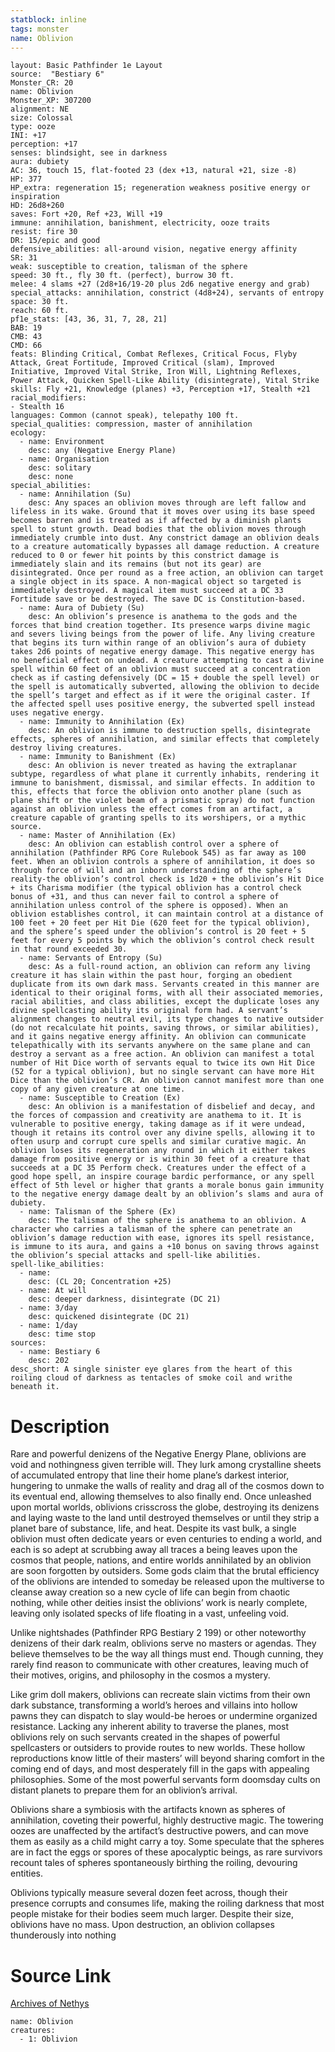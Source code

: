 ```yaml
---
statblock: inline
tags: monster
name: Oblivion
---
```

```statblock
layout: Basic Pathfinder 1e Layout
source:  "Bestiary 6"
Monster_CR: 20
name: Oblivion
Monster_XP: 307200
alignment: NE
size: Colossal
type: ooze
INI: +17
perception: +17
senses: blindsight, see in darkness
aura: dubiety
AC: 36, touch 15, flat-footed 23 (dex +13, natural +21, size -8)
HP: 377
HP_extra: regeneration 15; regeneration weakness positive energy or inspiration
HD: 26d8+260
saves: Fort +20, Ref +23, Will +19
immune: annihilation, banishment, electricity, ooze traits
resist: fire 30
DR: 15/epic and good
defensive_abilities: all-around vision, negative energy affinity
SR: 31
weak: susceptible to creation, talisman of the sphere
speed: 30 ft., fly 30 ft. (perfect), burrow 30 ft.
melee: 4 slams +27 (2d8+16/19-20 plus 2d6 negative energy and grab)
special_attacks: annihilation, constrict (4d8+24), servants of entropy
space: 30 ft.
reach: 60 ft.
pf1e_stats: [43, 36, 31, 7, 28, 21]
BAB: 19
CMB: 43
CMD: 66
feats: Blinding Critical, Combat Reflexes, Critical Focus, Flyby Attack, Great Fortitude, Improved Critical (slam), Improved Initiative, Improved Vital Strike, Iron Will, Lightning Reflexes, Power Attack, Quicken Spell-Like Ability (disintegrate), Vital Strike
skills: Fly +21, Knowledge (planes) +3, Perception +17, Stealth +21
racial_modifiers:
- Stealth 16
languages: Common (cannot speak), telepathy 100 ft.
special_qualities: compression, master of annihilation
ecology:
  - name: Environment
    desc: any (Negative Energy Plane)
  - name: Organisation
    desc: solitary
    desc: none
special_abilities:
  - name: Annihilation (Su)
    desc: Any spaces an oblivion moves through are left fallow and lifeless in its wake. Ground that it moves over using its base speed becomes barren and is treated as if affected by a diminish plants spell to stunt growth. Dead bodies that the oblivion moves through immediately crumble into dust. Any constrict damage an oblivion deals to a creature automatically bypasses all damage reduction. A creature reduced to 0 or fewer hit points by this constrict damage is immediately slain and its remains (but not its gear) are disintegrated. Once per round as a free action, an oblivion can target a single object in its space. A non-magical object so targeted is immediately destroyed. A magical item must succeed at a DC 33 Fortitude save or be destroyed. The save DC is Constitution-based.
  - name: Aura of Dubiety (Su)
    desc: An oblivion’s presence is anathema to the gods and the forces that bind creation together. Its presence warps divine magic and severs living beings from the power of life. Any living creature that begins its turn within range of an oblivion’s aura of dubiety takes 2d6 points of negative energy damage. This negative energy has no beneficial effect on undead. A creature attempting to cast a divine spell within 60 feet of an oblivion must succeed at a concentration check as if casting defensively (DC = 15 + double the spell level) or the spell is automatically subverted, allowing the oblivion to decide the spell’s target and effect as if it were the original caster. If the affected spell uses positive energy, the subverted spell instead uses negative energy.
  - name: Immunity to Annihilation (Ex)
    desc: An oblivion is immune to destruction spells, disintegrate effects, spheres of annihilation, and similar effects that completely destroy living creatures.
  - name: Immunity to Banishment (Ex)
    desc: An oblivion is never treated as having the extraplanar subtype, regardless of what plane it currently inhabits, rendering it immune to banishment, dismissal, and similar effects. In addition to this, effects that force the oblivion onto another plane (such as plane shift or the violet beam of a prismatic spray) do not function against an oblivion unless the effect comes from an artifact, a creature capable of granting spells to its worshipers, or a mythic source.
  - name: Master of Annihilation (Ex)
    desc: An oblivion can establish control over a sphere of annihilation (Pathfinder RPG Core Rulebook 545) as far away as 100 feet. When an oblivion controls a sphere of annihilation, it does so through force of will and an inborn understanding of the sphere’s reality-the oblivion’s control check is 1d20 + the oblivion’s Hit Dice + its Charisma modifier (the typical oblivion has a control check bonus of +31, and thus can never fail to control a sphere of annihilation unless control of the sphere is opposed). When an oblivion establishes control, it can maintain control at a distance of 100 feet + 20 feet per Hit Die (620 feet for the typical oblivion), and the sphere’s speed under the oblivion’s control is 20 feet + 5 feet for every 5 points by which the oblivion’s control check result in that round exceeded 30.
  - name: Servants of Entropy (Su)
    desc: As a full-round action, an oblivion can reform any living creature it has slain within the past hour, forging an obedient duplicate from its own dark mass. Servants created in this manner are identical to their original forms, with all their associated memories, racial abilities, and class abilities, except the duplicate loses any divine spellcasting ability its original form had. A servant’s alignment changes to neutral evil, its type changes to native outsider (do not recalculate hit points, saving throws, or similar abilities), and it gains negative energy affinity. An oblivion can communicate telepathically with its servants anywhere on the same plane and can destroy a servant as a free action. An oblivion can manifest a total number of Hit Dice worth of servants equal to twice its own Hit Dice (52 for a typical oblivion), but no single servant can have more Hit Dice than the oblivion’s CR. An oblivion cannot manifest more than one copy of any given creature at one time.
  - name: Susceptible to Creation (Ex)
    desc: An oblivion is a manifestation of disbelief and decay, and the forces of compassion and creativity are anathema to it. It is vulnerable to positive energy, taking damage as if it were undead, though it retains its control over any divine spells, allowing it to often usurp and corrupt cure spells and similar curative magic. An oblivion loses its regeneration any round in which it either takes damage from positive energy or is within 30 feet of a creature that succeeds at a DC 35 Perform check. Creatures under the effect of a good hope spell, an inspire courage bardic performance, or any spell effect of 5th level or higher that grants a morale bonus gain immunity to the negative energy damage dealt by an oblivion’s slams and aura of dubiety.
  - name: Talisman of the Sphere (Ex)
    desc: The talisman of the sphere is anathema to an oblivion. A character who carries a talisman of the sphere can penetrate an oblivion’s damage reduction with ease, ignores its spell resistance, is immune to its aura, and gains a +10 bonus on saving throws against the oblivion’s special attacks and spell-like abilities.
spell-like_abilities:
  - name:
    desc: (CL 20; Concentration +25)
  - name: At will
    desc: deeper darkness, disintegrate (DC 21)
  - name: 3/day
    desc: quickened disintegrate (DC 21)
  - name: 1/day
    desc: time stop
sources:
  - name: Bestiary 6
    desc: 202
desc_short: A single sinister eye glares from the heart of this roiling cloud of darkness as tentacles of smoke coil and writhe beneath it.
```
# Description
Rare and powerful denizens of the Negative Energy Plane, oblivions are void and nothingness given terrible will. They lurk among crystalline sheets of accumulated entropy that line their home plane’s darkest interior, hungering to unmake the walls of reality and drag all of the cosmos down to its eventual end, allowing themselves to also finally end. Once unleashed upon mortal worlds, oblivions crisscross the globe, destroying its denizens and laying waste to the land until destroyed themselves or until they strip a planet bare of substance, life, and heat. Despite its vast bulk, a single oblivion must often dedicate years or even centuries to ending a world, and each is so adept at scrubbing away all traces a being leaves upon the cosmos that people, nations, and entire worlds annihilated by an oblivion are soon forgotten by outsiders. Some gods claim that the brutal efficiency of the oblivions are intended to someday be released upon the multiverse to cleanse away creation so a new cycle of life can begin from chaotic nothing, while other deities insist the oblivions’ work is nearly complete, leaving only isolated specks of life floating in a vast, unfeeling void. 

Unlike nightshades (Pathfinder RPG Bestiary 2 199) or other noteworthy denizens of their dark realm, oblivions serve no masters or agendas. They believe themselves to be the way all things must end. Though cunning, they rarely find reason to communicate with other creatures, leaving much of their motives, origins, and philosophy in the cosmos a mystery. 

Like grim doll makers, oblivions can recreate slain victims from their own dark substance, transforming a world’s heroes and villains into hollow pawns they can dispatch to slay would-be heroes or undermine organized resistance. Lacking any inherent ability to traverse the planes, most oblivions rely on such servants created in the shapes of powerful spellcasters or outsiders to provide routes to new worlds. These hollow reproductions know little of their masters’ will beyond sharing comfort in the coming end of days, and most desperately fill in the gaps with appealing philosophies. Some of the most powerful servants form doomsday cults on distant planets to prepare them for an oblivion’s arrival. 

Oblivions share a symbiosis with the artifacts known as spheres of annihilation, coveting their powerful, highly destructive magic. The towering oozes are unaffected by the artifact’s destructive powers, and can move them as easily as a child might carry a toy. Some speculate that the spheres are in fact the eggs or spores of these apocalyptic beings, as rare survivors recount tales of spheres spontaneously birthing the roiling, devouring entities. 

Oblivions typically measure several dozen feet across, though their presence corrupts and consumes life, making the roiling darkness that most people mistake for their bodies seem much larger. Despite their size, oblivions have no mass. Upon destruction, an oblivion collapses thunderously into nothing
# Source Link
[Archives of Nethys](https://aonprd.com/MonsterDisplay.aspx?ItemName=Oblivion)
```encounter-table
name: Oblivion
creatures:
  - 1: Oblivion
```

